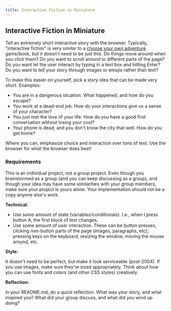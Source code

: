 ```yaml
---
title: Interactive Fiction in Miniature
---
```


## Interactive Fiction in Miniature

Tell an extremely short interactive story with the browser. Typically, "interactive fiction" is very similar to a [choose your own adventure](https://en.wikipedia.org/wiki/Choose_Your_Own_Adventure) game/book, but it doesn't need to be just this. Do things move around when you click them? Do you want to scroll around to different parts of the page? Do you want let the user interact by typing in a text box and hitting Enter? Do you want to tell your story through images or emojis rather than text?

To make this easier on yourself, pick a story idea that can be made very short. Examples:
* You are in a dangerous situation. What happened, and how do you escape?
* You work at a dead-end job. How do your interactions give us a sense of your character?
* You just met the love of your life. How do you have a good first conversation without losing your cool?
* Your phone is dead, and you don't know the city that well. How do you get home?

Where you can, emphasize choice and interaction over tons of text. Use the browser for what the browser does best!

### Requirements

This is an individual project, not a group project. Even though you brainstormed as a group (and you can keep discussing as a group), and though your idea may have some similarities with your group members, make sure your project is yours alone. Your implementation should not be a copy anyone else's work.

**Technical:**  
* Use some amount of state (variables/conditionals). I.e., when I press button A, the first block of text changes.
* Use some amount of user interaction. These can be button presses, clicking non-button parts of the page (images, paragraphs, etc), pressing keys on the keyboard, resizing the window, moving the mouse around, etc.

**Style:**  

It doesn't need to be perfect, but make it look serviceable (post-2004). If you use images, make sure they're sized appropriately. Think about how you can use fonts and colors (and other CSS styles) creatively.

**Reflection:**  

In your README.md, do a quick reflection. What was your story, and what inspired you? What did your group discuss, and what did you wind up doing?